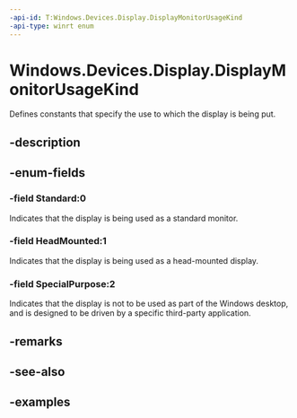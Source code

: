 ```yaml
---
-api-id: T:Windows.Devices.Display.DisplayMonitorUsageKind
-api-type: winrt enum
---
```


<!-- Enumeration syntax.
public enum DisplayMonitorUsageKind : int 
-->

# Windows.Devices.Display.DisplayMonitorUsageKind
Defines constants that specify the use to which the display is being put.

## -description

## -enum-fields
### -field Standard:0
Indicates that the display is being used as a standard monitor.

### -field HeadMounted:1
Indicates that the display is being used as a head-mounted display.

### -field SpecialPurpose:2
Indicates that the display is not to be used as part of the Windows desktop, and is designed to be driven by a specific third-party application.

## -remarks

## -see-also

## -examples

